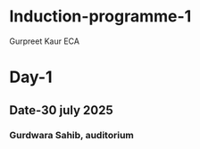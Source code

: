 # Induction-programme-1
Gurpreet Kaur ECA
# Day-1
## Date-30 july 2025
### Gurdwara Sahib, auditorium 
